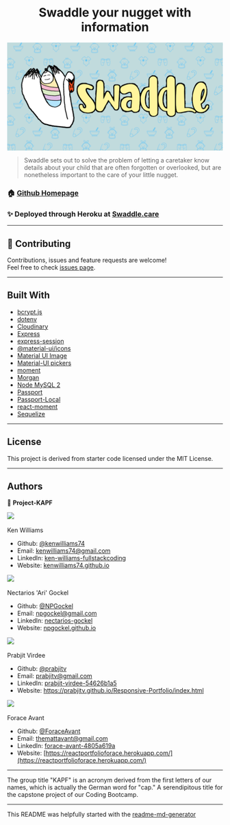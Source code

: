 <h1 align="center">Swaddle your nugget with information</h1>

<img align="center" alt="Swaddle logo" src="documentation/readme-images/SplashtestGit.png">

> Swaddle sets out to solve the problem of letting a caretaker know details about your child that are often forgotten or overlooked, but are nonetheless important to the care of your little nugget.

### 🏠 [Github Homepage](https://github.com/npgockel/project-kapf/)

### ✨ Deployed through Heroku at [Swaddle.care](http://www.swaddle.care/)
***
## 🤝 Contributing
Contributions, issues and feature requests are welcome!<br />Feel free to check [issues page](https://github.com/npgockel/project-kapf/issues). 

***
## Built With

* [bcrypt.js](https://www.npmjs.com/package/bcryptjs)
* [dotenv](https://www.npmjs.com/package/dotenv)
* [Cloudinary](https://cloudinary.com/)
* [Express](https://expressjs.com/)
* [express-session](https://www.npmjs.com/package/express-session)
* [@material-ui/icons](https://www.npmjs.com/package/@material-ui/icons)
* [Material UI Image](https://www.npmjs.com/package/material-ui-image)
* [Material-UI pickers](https://www.npmjs.com/package/@material-ui/pickers)
* [moment](https://www.npmjs.com/package/moment)
* [Morgan](https://www.npmjs.com/package/morgan)
* [Node MySQL 2](https://www.npmjs.com/package/mysql2)
* [Passport](https://www.npmjs.com/package/passport)
* [Passport-Local](https://www.npmjs.com/package/passport-local)
* [react-moment](https://www.npmjs.com/package/react-moment)
* [Sequelize](https://sequelize.org/)

***
## License

This project is derived from starter code licensed under the MIT License.
***
## Authors

👤 **Project-KAPF**

<img src="https://avatars3.githubusercontent.com/u/59748336?s=200&v=4">

Ken Williams
* Github: [@kenwilliams74](https://github.com/KenWilliams74)
* Email: kenwilliams74@gmail.com
* LinkedIn: [ken-williams-fullstackcoding](https://www.linkedin.com/in/ken-williams-fullstackcoding/)
* Website: [kenwilliams74.github.io](https://kenwilliams74.github.io/)

<img src="https://avatars0.githubusercontent.com/u/60376598?s=200&v=4">

Nectarios 'Ari' Gockel
* Github: [@NPGockel](https://github.com/NPGockel)
* Email: npgockel@gmail.com
* LinkedIn: [nectarios-gockel](https://www.linkedin.com/in/nectarios-gockel/)
* Website: [npgockel.github.io](https://npgockel.github.io/)

<img src="https://avatars2.githubusercontent.com/u/58503954?s=200&v=4">

Prabjit Virdee
* Github: [@prabjitv](https://github.com/prabjitv)
* Email: prabjitv@gmail.com
* LinkedIn: [prabjit-virdee-54626b1a5](https://www.linkedin.com/in/prabjit-virdee-54626b1a5/)
* Website: https://prabjitv.github.io/Responsive-Portfolio/index.html

<img src="https://avatars2.githubusercontent.com/u/59487000?s=200&v=4">

Forace Avant
* Github: [@ForaceAvant](https://github.com/ForaceAvant)
* Email: themattavant@gmail.com
* LinkedIn: [forace-avant-4805a619a](https://www.linkedin.com/in/forace-avant-4805a619a/)
* Website: [https://reactportfolioforace.herokuapp.com/](https://reactportfolioforace.herokuapp.com/)

***
The group title "KAPF" is an acronym derived from the first letters of our names, which is actually the German word for "cap."  A serendipitous title for the capstone project of our Coding Bootcamp.
***
This README was helpfully started with the [readme-md-generator](https://github.com/kefranabg/readme-md-generator)
